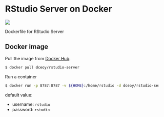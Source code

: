 RStudio Server on Docker
========================

[![](https://imagelayers.io/badge/dceoy/rstudio:latest.svg)](https://imagelayers.io/?images=dceoy/rstudio:latest 'Get your own badge on imagelayers.io')

Dockerfile for RStudio Server

Docker image
------------

Pull the image from [Docker Hub](https://hub.docker.com/r/dceoy/rstudio-server/).

```sh
$ docker pull dceoy/rstudio-server
```

Run a container

```sh
$ docker run -p 8787:8787 -v ${HOME}:/home/rstudio -d dceoy/rstudio-server
```

default value:
- username: `rstudio`
- password: `rstudio`
